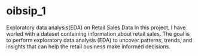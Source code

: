 # oibsip_1
Exploratory data analysis(EDA) on Retail Sales Data
In this project, I have worled with a dataset containing information about retail sales. The goal is
to perform exploratory data analysis (EDA) to uncover patterns, trends, and insights that can
help the retail business make informed decisions.
